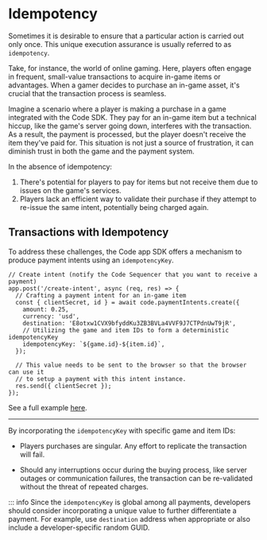 # Idempotency
Sometimes it is desirable to ensure that a particular action is carried out only once. This unique execution assurance is usually referred to as `idempotency`.

Take, for instance, the world of online gaming. Here, players often engage in frequent, small-value transactions to acquire in-game items or advantages. When a gamer decides to purchase an in-game asset, it's crucial that the transaction process is seamless.

Imagine a scenario where a player is making a purchase in a game integrated with the Code SDK. They pay for an in-game item but a technical hiccup, like the game's server going down, interferes with the transaction. As a result, the payment is processed, but the player doesn't receive the item they've paid for. This situation is not just a source of frustration, it can diminish trust in both the game and the payment system.

In the absence of idempotency:

1) There's potential for players to pay for items but not receive them due to issues on the game's services.
2) Players lack an efficient way to validate their purchase if they attempt to re-issue the same intent, potentially being charged again.

## Transactions with Idempotency
To address these challenges, the Code app SDK offers a mechanism to produce payment intents using an `idempotencyKey`.

```js{9}
// Create intent (notify the Code Sequencer that you want to receive a payment)
app.post('/create-intent', async (req, res) => {
  // Crafting a payment intent for an in-game item
  const { clientSecret, id } = await code.paymentIntents.create({
    amount: 0.25,
    currency: 'usd',
    destination: 'E8otxw1CVX9bfyddKu3ZB3BVLa4VVF9J7CTPdnUwT9jR',
    // Utilizing the game and item IDs to form a deterministic idempotencyKey
    idempotencyKey: `${game.id}-${item.id}`,
  });

  // This value needs to be sent to the browser so that the browser can use it
  // to setup a payment with this intent instance.
  res.send({ clientSecret });
});
```

See a full example [here](../example/payment-verification).

-------------------------------------------------------------------------------

By incorporating the `idempotencyKey` with specific game and item IDs:

* Players purchases are singular. Any effort to replicate the transaction will fail.

* Should any interruptions occur during the buying process, like server outages or communication failures, the transaction can be re-validated without the threat of repeated charges.

::: info
Since the `idempotencyKey` is global among all payments, developers should consider incorporating a unique value to further differentiate a payment. For example, use  `destination` address when appropriate or also include a developer-specific random GUID.
